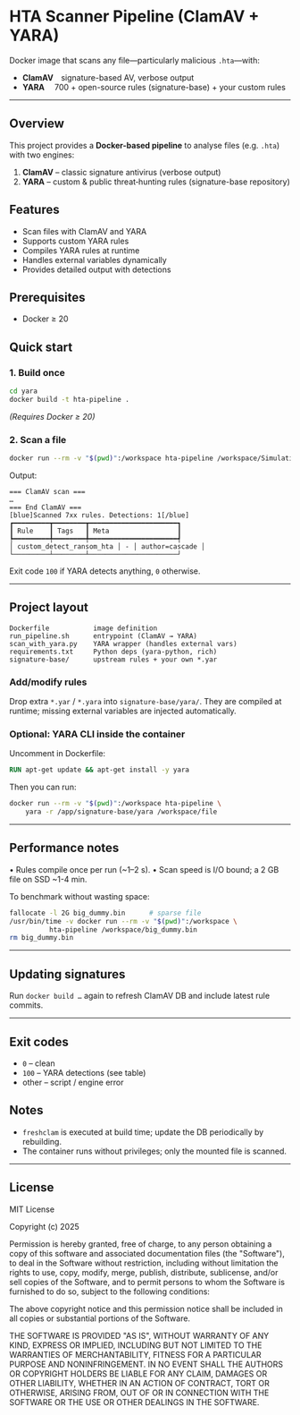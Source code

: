 # HTA Scanner Pipeline (ClamAV + YARA)

Docker image that scans any file—particularly malicious `.hta`—with:

* **ClamAV** signature-based AV, verbose output
* **YARA**  700 + open-source rules (signature-base) + your custom rules

---
## Overview

This project provides a **Docker-based pipeline** to analyse files (e.g. `.hta`) with two engines:

1. **ClamAV** – classic signature antivirus (verbose output)
2. **YARA**  – custom & public threat‐hunting rules (signature-base repository)

## Features

* Scan files with ClamAV and YARA
* Supports custom YARA rules
* Compiles YARA rules at runtime
* Handles external variables dynamically
* Provides detailed output with detections

## Prerequisites

* Docker ≥ 20

## Quick start

### 1. Build once
```bash
cd yara
docker build -t hta-pipeline .
```
*(Requires Docker ≥ 20)*

### 2. Scan a file
```bash
docker run --rm -v "$(pwd)":/workspace hta-pipeline /workspace/Simulation_rancongiciel.hta
```
Output:
```
=== ClamAV scan ===
…
=== End ClamAV ===
[blue]Scanned 7xx rules. Detections: 1[/blue]
┏━━━━━━━━━┳━━━━━━━━┳━━━━━━━━━━━━━━━━━━━━━━┓
┃ Rule    ┃ Tags   ┃ Meta                 ┃
┡━━━━━━━━━╇━━━━━━━━╇━━━━━━━━━━━━━━━━━━━━━━┩
│ custom_detect_ransom_hta │ - │ author=cascade │
└─────────┴────────┴──────────────────────┘
```
Exit code `100` if YARA detects anything, `0` otherwise.

---
## Project layout
```
Dockerfile           image definition
run_pipeline.sh      entrypoint (ClamAV → YARA)
scan_with_yara.py    YARA wrapper (handles external vars)
requirements.txt     Python deps (yara-python, rich)
signature-base/      upstream rules + your own *.yar
```

### Add/modify rules
Drop extra `*.yar` / `*.yara` into `signature-base/yara/`. They are compiled at runtime; missing external variables are injected automatically.

### Optional: YARA CLI inside the container
Uncomment in Dockerfile:
```dockerfile
RUN apt-get update && apt-get install -y yara
```
Then you can run:
```bash
docker run --rm -v "$(pwd)":/workspace hta-pipeline \
    yara -r /app/signature-base/yara /workspace/file
```

---
## Performance notes
• Rules compile once per run (~1–2 s).
• Scan speed is I/O bound; a 2 GB file on SSD ~1-4 min.

To benchmark without wasting space:
```bash
fallocate -l 2G big_dummy.bin      # sparse file
/usr/bin/time -v docker run --rm -v "$(pwd)":/workspace \
          hta-pipeline /workspace/big_dummy.bin
rm big_dummy.bin
```

---
## Updating signatures
Run `docker build …` again to refresh ClamAV DB and include latest rule commits.

---
## Exit codes
* `0` – clean
* `100` – YARA detections (see table)
* other – script / engine error

## Notes
* `freshclam` is executed at build time; update the DB periodically by rebuilding.
* The container runs without privileges; only the mounted file is scanned.

---
## License
MIT License

Copyright (c) 2025

Permission is hereby granted, free of charge, to any person obtaining a copy
of this software and associated documentation files (the "Software"), to deal
in the Software without restriction, including without limitation the rights
to use, copy, modify, merge, publish, distribute, sublicense, and/or sell
copies of the Software, and to permit persons to whom the Software is
furnished to do so, subject to the following conditions:

The above copyright notice and this permission notice shall be included in all
copies or substantial portions of the Software.

THE SOFTWARE IS PROVIDED "AS IS", WITHOUT WARRANTY OF ANY KIND, EXPRESS OR
IMPLIED, INCLUDING BUT NOT LIMITED TO THE WARRANTIES OF MERCHANTABILITY,
FITNESS FOR A PARTICULAR PURPOSE AND NONINFRINGEMENT. IN NO EVENT SHALL THE
AUTHORS OR COPYRIGHT HOLDERS BE LIABLE FOR ANY CLAIM, DAMAGES OR OTHER
LIABILITY, WHETHER IN AN ACTION OF CONTRACT, TORT OR OTHERWISE, ARISING FROM,
OUT OF OR IN CONNECTION WITH THE SOFTWARE OR THE USE OR OTHER DEALINGS IN THE
SOFTWARE.
